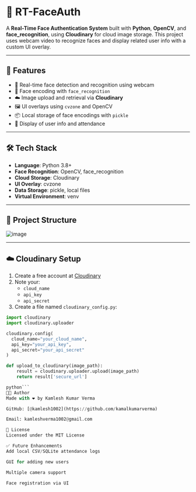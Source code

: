 # 🤖 RT-FaceAuth

A **Real-Time Face Authentication System** built with **Python**, **OpenCV**, and **face_recognition**, using **Cloudinary** for cloud image storage. This project uses webcam video to recognize faces and display related user info with a custom UI overlay.

---

## 🎯 Features

- 🎥 Real-time face detection and recognition using webcam
- 🧠 Face encoding with `face_recognition`
- ☁️ Image upload and retrieval via **Cloudinary**
- 🖼️ UI overlays using `cvzone` and OpenCV
- 📦 Local storage of face encodings with `pickle`
- 🧾 Display of user info and attendance

---

## 🛠️ Tech Stack

- **Language**: Python 3.8+
- **Face Recognition**: OpenCV, face_recognition
- **Cloud Storage**: Cloudinary
- **UI Overlay**: cvzone
- **Data Storage**: pickle, local files
- **Virtual Environment**: venv

---

## 📁 Project Structure

![image](https://github.com/user-attachments/assets/c1b70c0e-e822-4cc2-919b-652447ceaa28)



---

## ☁️ Cloudinary Setup

1. Create a free account at [Cloudinary](https://cloudinary.com)
2. Note your:
   - `cloud_name`
   - `api_key`
   - `api_secret`
3. Create a file named `cloudinary_config.py`:

```python
import cloudinary
import cloudinary.uploader

cloudinary.config(
  cloud_name="your_cloud_name",
  api_key="your_api_key",
  api_secret="your_api_secret"
)

def upload_to_cloudinary(image_path):
    result = cloudinary.uploader.upload(image_path)
    return result['secure_url']

python```
🧑‍💻 Author
Made with ❤️ by Kamlesh Kumar Verma

GitHub: [@kamlesh1002](https://github.com/kamalkumarverma)

Email: kamleshverma1002@gmail.com

📜 License
Licensed under the MIT License

✅ Future Enhancements
Add local CSV/SQLite attendance logs

GUI for adding new users

Multiple camera support

Face registration via UI

